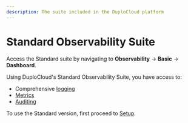 ```yaml
---
description: The suite included in the DuploCloud platform
---
```


# Standard Observability Suite

Access the Standard suite by navigating to **Observability** -> **Basic** -> **Dashboard**.

Using DuploCloud's Standard Observability Suite, you have access to:

* Comprehensive [logging](logs.md)
* [Metrics](../../overview/use-cases/monitoring/metrics-dashboard.md)
* [Auditing](../auditing.md)

To use the Standard version, first proceed to [Setup](setup/).
